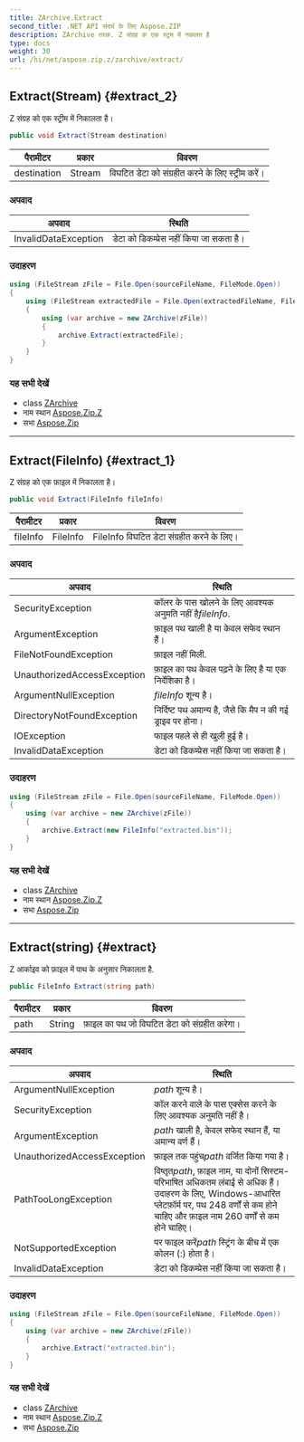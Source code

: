 ```yaml
---
title: ZArchive.Extract
second_title: .NET API संदर्भ के लिए Aspose.ZIP
description: ZArchive तरक. Z संग्रह क एक स्ट्रम में नकलत है
type: docs
weight: 30
url: /hi/net/aspose.zip.z/zarchive/extract/
---
```

## Extract(Stream) {#extract_2}

Z संग्रह को एक स्ट्रीम में निकालता है।

```csharp
public void Extract(Stream destination)
```

| पैरामीटर | प्रकार | विवरण |
| --- | --- | --- |
| destination | Stream | विघटित डेटा को संग्रहीत करने के लिए स्ट्रीम करें। |

### अपवाद

| अपवाद | स्थिति |
| --- | --- |
| InvalidDataException | डेटा को डिकम्प्रेस नहीं किया जा सकता है। |

### उदाहरण

```csharp
using (FileStream zFile = File.Open(sourceFileName, FileMode.Open))
{
    using (FileStream extractedFile = File.Open(extractedFileName, FileMode.Create))
    {
        using (var archive = new ZArchive(zFile))
        {
            archive.Extract(extractedFile);
        }
    }
}
```

### यह सभी देखें

* class [ZArchive](../)
* नाम स्थान [Aspose.Zip.Z](../../zarchive/)
* सभा [Aspose.Zip](../../../)

---

## Extract(FileInfo) {#extract_1}

Z संग्रह को एक फ़ाइल में निकालता है।

```csharp
public void Extract(FileInfo fileInfo)
```

| पैरामीटर | प्रकार | विवरण |
| --- | --- | --- |
| fileInfo | FileInfo | FileInfo विघटित डेटा संग्रहीत करने के लिए। |

### अपवाद

| अपवाद | स्थिति |
| --- | --- |
| SecurityException | कॉलर के पास खोलने के लिए आवश्यक अनुमति नहीं है*fileInfo*. |
| ArgumentException | फ़ाइल पथ खाली है या केवल सफेद स्थान हैं। |
| FileNotFoundException | फ़ाइल नहीं मिली. |
| UnauthorizedAccessException | फ़ाइल का पथ केवल पढ़ने के लिए है या एक निर्देशिका है। |
| ArgumentNullException | *fileInfo* शून्य है। |
| DirectoryNotFoundException | निर्दिष्ट पथ अमान्य है, जैसे कि मैप न की गई ड्राइव पर होना। |
| IOException | फाइल पहले से ही खुली हुई है। |
| InvalidDataException | डेटा को डिकम्प्रेस नहीं किया जा सकता है। |

### उदाहरण

```csharp
using (FileStream zFile = File.Open(sourceFileName, FileMode.Open))
{
    using (var archive = new ZArchive(zFile))
    {
        archive.Extract(new FileInfo("extracted.bin"));
    }
}
```

### यह सभी देखें

* class [ZArchive](../)
* नाम स्थान [Aspose.Zip.Z](../../zarchive/)
* सभा [Aspose.Zip](../../../)

---

## Extract(string) {#extract}

Z आर्काइव को फ़ाइल में पाथ के अनुसार निकालता है.

```csharp
public FileInfo Extract(string path)
```

| पैरामीटर | प्रकार | विवरण |
| --- | --- | --- |
| path | String | फ़ाइल का पथ जो विघटित डेटा को संग्रहीत करेगा। |

### अपवाद

| अपवाद | स्थिति |
| --- | --- |
| ArgumentNullException | *path* शून्य है। |
| SecurityException | कॉल करने वाले के पास एक्सेस करने के लिए आवश्यक अनुमति नहीं है। |
| ArgumentException | *path* खाली है, केवल सफेद स्थान हैं, या अमान्य वर्ण हैं। |
| UnauthorizedAccessException | फ़ाइल तक पहुंच*path* वर्जित किया गया है। |
| PathTooLongException | विष्तृत*path*, फ़ाइल नाम, या दोनों सिस्टम-परिभाषित अधिकतम लंबाई से अधिक हैं। उदाहरण के लिए, Windows-आधारित प्लेटफ़ॉर्म पर, पथ 248 वर्णों से कम होने चाहिए और फ़ाइल नाम 260 वर्णों से कम होने चाहिए। |
| NotSupportedException | पर फाइल करें*path* स्ट्रिंग के बीच में एक कोलन (:) होता है। |
| InvalidDataException | डेटा को डिकम्प्रेस नहीं किया जा सकता है। |

### उदाहरण

```csharp
using (FileStream zFile = File.Open(sourceFileName, FileMode.Open))
{
    using (var archive = new ZArchive(zFile))
    {
        archive.Extract("extracted.bin");
    }
}
```

### यह सभी देखें

* class [ZArchive](../)
* नाम स्थान [Aspose.Zip.Z](../../zarchive/)
* सभा [Aspose.Zip](../../../)


